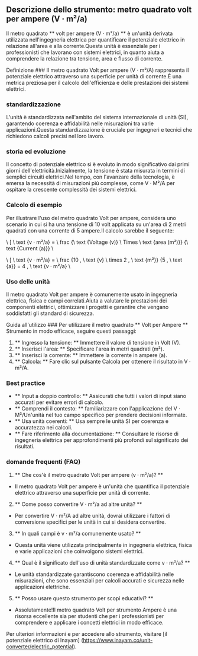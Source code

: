 ## Descrizione dello strumento: metro quadrato volt per ampere (V · m²/a)

Il metro quadrato ** volt per ampere (V · m²/a) ** è un'unità derivata utilizzata nell'ingegneria elettrica per quantificare il potenziale elettrico in relazione all'area e alla corrente.Questa unità è essenziale per i professionisti che lavorano con sistemi elettrici, in quanto aiuta a comprendere la relazione tra tensione, area e flusso di corrente.

Definizione ###
Il metro quadrato Volt per ampere (V · m²/A) rappresenta il potenziale elettrico attraverso una superficie per unità di corrente.È una metrica preziosa per il calcolo dell'efficienza e delle prestazioni dei sistemi elettrici.

### standardizzazione
L'unità è standardizzata nell'ambito del sistema internazionale di unità (SI), garantendo coerenza e affidabilità nelle misurazioni tra varie applicazioni.Questa standardizzazione è cruciale per ingegneri e tecnici che richiedono calcoli precisi nel loro lavoro.

### storia ed evoluzione
Il concetto di potenziale elettrico si è evoluto in modo significativo dai primi giorni dell'elettricità.Inizialmente, la tensione è stata misurata in termini di semplici circuiti elettrici.Nel tempo, con l'avanzare della tecnologia, è emersa la necessità di misurazioni più complesse, come V · M²/A per ospitare la crescente complessità dei sistemi elettrici.

### Calcolo di esempio
Per illustrare l'uso del metro quadrato Volt per ampere, considera uno scenario in cui si ha una tensione di 10 volt applicata su un'area di 2 metri quadrati con una corrente di 5 ampere.Il calcolo sarebbe il seguente:

\ [
\ text {v · m²/a} = \ frac {\ text {Voltage (v)} \ Times \ text {area (m²)}} {\ text {Current (a)}}
\

\ [
\ text {v · m²/a} = \ frac {10 \, \ text {v} \ times 2 \, \ text {m²}} {5 \, \ text {a}} = 4 \, \ text {v · m²/a}
\

### Uso delle unità
Il metro quadrato Volt per ampere è comunemente usato in ingegneria elettrica, fisica e campi correlati.Aiuta a valutare le prestazioni dei componenti elettrici, ottimizzare i progetti e garantire che vengano soddisfatti gli standard di sicurezza.

Guida all'utilizzo ###
Per utilizzare il metro quadrato ** Volt per Ampere ** Strumento in modo efficace, seguire questi passaggi:
1. ** Ingresso la tensione: ** Immettere il valore di tensione in Volt (V).
2. ** Inserisci l'area: ** Specificare l'area in metri quadrati (m²).
3. ** Inserisci la corrente: ** Immettere la corrente in ampere (a).
4. ** Calcola: ** Fare clic sul pulsante Calcola per ottenere il risultato in V · m²/A.

### Best practice
- ** Input a doppio controllo: ** Assicurati che tutti i valori di input siano accurati per evitare errori di calcolo.
- ** Comprendi il contesto: ** familiarizzare con l'applicazione del V · M²/Un'unità nel tuo campo specifico per prendere decisioni informate.
- ** Usa unità coerenti: ** Usa sempre le unità SI per coerenza e accuratezza nei calcoli.
- ** Fare riferimento alla documentazione: ** Consultare le risorse di ingegneria elettrica per approfondimenti più profondi sul significato dei risultati.

### domande frequenti (FAQ)

1. ** Che cos'è il metro quadrato Volt per ampere (v · m²/a)? **
- Il metro quadrato Volt per ampere è un'unità che quantifica il potenziale elettrico attraverso una superficie per unità di corrente.

2. ** Come posso convertire V · m²/a ad altre unità? **
- Per convertire V · m²/A ad altre unità, dovrai utilizzare i fattori di conversione specifici per le unità in cui si desidera convertire.

3. ** In quali campi è v · m²/a comunemente usato? **
- Questa unità viene utilizzata principalmente in ingegneria elettrica, fisica e varie applicazioni che coinvolgono sistemi elettrici.

4. ** Qual è il significato dell'uso di unità standardizzate come v · m²/a? **
- Le unità standardizzate garantiscono coerenza e affidabilità nelle misurazioni, che sono essenziali per calcoli accurati e sicurezza nelle applicazioni elettriche.

5. ** Posso usare questo strumento per scopi educativi? **
- Assolutamente!Il metro quadrato Volt per strumento Ampere è una risorsa eccellente sia per studenti che per i professionisti per comprendere e applicare i concetti elettrici in modo efficace.

Per ulteriori informazioni e per accedere allo strumento, visitare [il potenziale elettrico di Inayam] (https://www.inayam.co/unit-converter/electric_potential).